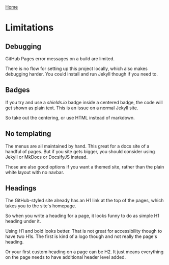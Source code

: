 <link rel="stylesheet" href="/assets/style.css">
<a href="/" class="home-link">Home</a>

# **Limitations**

## Debugging

GitHub Pages error messages on a build are limited.

There is no flow for setting up this project locally, which also makes debugging harder. You could install and run Jekyll though if you need to.


## Badges

If you try and use a _shields.io_ badge inside a centered badge, the code will get shown as plain text. This is an issue on a normal Jekyll site.

So take out the centering, or use HTML instead of markdown.


## No templating

The menus are all maintained by hand. This great for a docs site of a handful of pages. But if you site gets bigger, you should consider using Jekyll or MkDocs or DocsifyJS instead.

Those are also good options if you want a themed site, rather than the plain white layout with no navbar.


## Headings

The GitHub-styled site already has an H1 link at the top of the pages, which takes you to the site's homepage.

So when you write a heading for a page, it looks funny to do as simple H1 heading under it.

Using H1 and bold looks better. That is not great for accessibility though to have two H1s. The first is kind of a logo though and not really the page's heading.

Or your first custom heading on a page can be H2. It just means everything on the page needs to have additional header level added.

